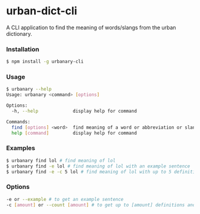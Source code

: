 # urban-dict-cli
A CLI application to find the meaning of words/slangs from the urban dictionary.
### Installation
```bash
$ npm install -g urbanary-cli
```
### Usage
```bash
$ urbanary --help
Usage: urbanary <command> [options]

Options:
  -h, --help             display help for command

Commands:
  find [options] <word>  find meaning of a word or abbreviation or slang
  help [command]         display help for command
```
### Examples
```bash
$ urbanary find lol # find meaning of lol
$ urbanary find -e lol # find meaning of lol with an example sentence
$ urbanary find -e -c 5 lol # find meaning of lol with up to 5 definitions and example sentences
```
### Options
```bash
-e or --example # to get an example sentence
-c [amount] or --count [amount] # to get up to [amount] definitions and example sentences, max = 10
```

